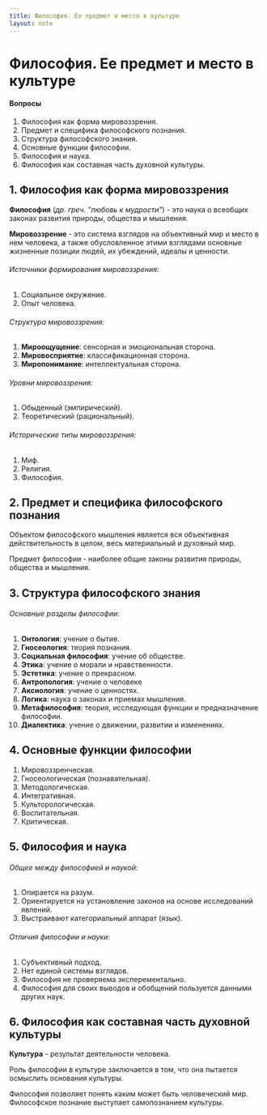 ```yaml
---
title: Философия. Ее предмет и место в культуре
layout: note
---
```



# Философия. Ее предмет и место в культуре

#### Вопросы

1. Философия как форма мировоззрения.
2. Предмет и специфика философского познания.
3. Структура философского знания.
4. Основные функции философии.
5. Философия и наука.
6. Философия как составная часть духовной культуры.

##  1. Философия как форма мировоззрения

**Философия** (*др. греч. "любовь к мудрости"*) - это наука о всеобщих законах развития природы, общества и мышления.

**Мировоззрение** - это система взглядов на объективный мир и место в нем человека, а также обусловленное этими взглядами основные жизненные позиции людей, их убеждений, идеалы и ценности.

###### Источники формирования мировоззрения:

1. Социальное окружение.
2. Опыт человека.

###### Структура мировоззрения:

1. **Мироощущение**: сенсорная и эмоциональная сторона.
2. **Мировосприятие**: классификационная сторона.
3. **Миропонимание**: интеллектуальная сторона.

###### Уровни мировоззрения:

1. Обыденный (эмпирический).
2. Теоретический (рациональный).

###### Исторические типы мировоззрения:

1. Миф.
2. Религия.
3. Философия.

## 2. Предмет и специфика философского познания

Объектом философского мышления является вся объективная действительность в целом, весь материальный и духовный мир.

Предмет философии - наиболее общие законы развития природы, общества и мышления.

## 3. Структура философского знания

###### Основные разделы философии:

1. **Онтология**: учение о бытие.
2. **Гносеология**: теория познания.
3. **Социальная философия**: учение об обществе.
4. **Этика**: учение о морали и нравственности.
5. **Эстетика**: учение о прекрасном.
6. **Антропология**: учение о человеке
7. **Аксиология**: учение о ценностях.
8. **Логика**: наука о законах и приемах мышления.
9. **Метафилософия**: теория, исследующая функции и предназначение философии.
10. **Диалектика**: учение о движении, развитии и изменениях.


## 4. Основные функции философии

1. Мировоззренческая.
2. Гносеологическая (познавательная).
3. Методологическая.
4. Интегративная.
5. Культорологическая.
6. Воспитательная.
7. Критическая.

## 5. Философия и наука

###### Общее между философией и наукой:

1. Опирается на разум.
2. Ориентируется на установление законов на основе исследований явлений.
3. Выстраивают категориальный аппарат (язык).

###### Отличия философии и науки:

1. Субъективный подход.
2. Нет единой системы взглядов.
3. Философия не проверяема эксперементально.
4. Философия для своих выводов и обобщений пользуется данными других наук.

## 6. Философия как составная часть духовной культуры

**Культура** - результат деятельности человека.

Роль философии в культуре заключается в том, что она пытается осмыслить основания культуры.

Философия позволяет понять каким может быть человеческий мир. Философское познание выступает самопознанием культуры.